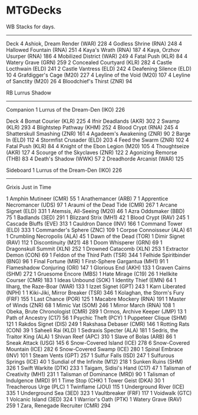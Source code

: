 # MTGDecks

WB
Stacks for days.

---

Deck
4 Ashiok, Dream Render (WAR) 228
4 Godless Shrine (RNA) 248
4 Hallowed Fountain (RNA) 251
4 Kaya's Wrath (RNA) 187
4 Kaya, Orzhov Usurper (RNA) 186
4 Mobilized District (WAR) 249
4 Fatal Push (KLR) 84
4 Watery Grave (GRN) 259
2 Concealed Courtyard (KLR) 282
4 Castle Locthwain (ELD) 241
2 Castle Vantress (ELD) 242
4 Deafening Silence (ELD) 10
4 Grafdigger's Cage (M20) 227
4 Leyline of the Void (M20) 107
4 Leyline of Sanctity (M20) 26
4 Bloodchief's Thirst (ZNR) 94


RB
Lurrus Shadow

---
Companion
1 Lurrus of the Dream-Den (IKO) 226

Deck
4 Bomat Courier (KLR) 225
4 Ifnir Deadlands (AKR) 302
2 Swamp (KLR) 293
4 Blightstep Pathway (KHM) 252
4 Blood Crypt (RNA) 245
4 Shatterskull Smashing (ZNR) 161
4 Agadeem's Awakening (ZNR) 90
2 Barge In (ELD) 112
4 Stormfist Crusader (ELD) 203
4 Feed the Swarm (ZNR) 102
4 Fatal Push (KLR) 84
4 Knight of the Ebon Legion (M20) 105
4 Thoughtseize (AKR) 127
4 Scourge of the Skyclaves (ZNR) 122
2 Agonizing Remorse (THB) 83
4 Death's Shadow (WWK) 57
2 Dreadhorde Arcanist (WAR) 125

Sideboard
1 Lurrus of the Dream-Den (IKO) 226

---
Grixis
Just in Time

1 Amphin Mutineer (CMR) 55
1 Anathemancer (ARB) 7
1 Apprentice Necromancer (UDS) 97
1 Araumi of the Dead Tide (CMR) 267
1 Arcane Signet (ELD) 331
1 Atemsis, All-Seeing (M20) 46
1 Azra Oddsmaker (BBD) 75
1 Badlands (3ED) 291
1 Blizzard Strix (MH1) 42
1 Blood Crypt (RAV) 245
1 Cascade Bluffs (EVE) 313
1 Cauldron Dance (INV) 166
1 Command Tower (ELD) 333
1 Commander's Sphere (ZNC) 109
1 Corpse Connoisseur (ALA) 61
1 Crumbling Necropolis (ALA) 45
1 Dawn of the Dead (TOR)
1 Dimir Signet (RAV) 112
1 Discontinuity (M21) 48
1 Doom Whisperer (GRN) 69
1 Dragonskull Summit (XLN) 252
1 Drowned Catacomb (XLN) 253
1 Extractor Demon (CON) 69
1 Feldon of the Third Path (TSR) 344
1 Felhide Spiritbinder (BNG) 96
1 Final Fortune (MIR)
1 First-Sphere Gargantua (MH1) 91
1 Flameshadow Conjuring (ORI) 147
1 Glorious End (AKH) 133
1 Graven Cairns (SHM) 272
1 Gruesome Encore (MBS)
1 Hate Mirage (C19) 26
1 Hellkite Courser (CMR) 183
1 Ideas Unbound (SOK)
1 Identity Thief (EMN) 64
1 Ilharg, the Raze-Boar (WAR) 133
1 Izzet Signet (GPT) 243
1 Karn Liberated (NPH) 1
1 Kiki-Jiki, Mirror Breaker (TSR) 346
1 Kolaghan, the Storm's Fury (FRF) 155
1 Last Chance (POR) 125
1 Macabre Mockery (RNA) 191
1 Master of Winds (ZNR) 68
1 Mimic Vat (SOM) 246
1 Mirror March (RNA) 108
1 Obeka, Brute Chronologist (CMR) 289
1 Ormos, Archive Keeper (JMP) 13
1 Path of Ancestry (C17) 56
1 Psychic Theft (PCY)
1 Puppeteer Clique (SHM) 121
1 Rakdos Signet (DIS) 249
1 Rakshasa Debaser (CMR) 146
1 Rotting Rats (CON) 39
1 Saheeli Rai (KLD)
1 Sedraxis Specter (ALA) 181
1 Sedris, the Traitor King (ALA)
1 Shivan Reef (APC) 310
1 Slave of Bolas (ARB) 86
1 Sneak Attack (USG) 145
6 Snow-Covered Island (ICE) 278
6 Snow-Covered Mountain (ICE) 282
6 Snow-Covered Swamp (ICE) 280
1 Spinal Embrace (INV) 101
1 Steam Vents (GPT) 257
1 Sulfur Falls (ISD) 247
1 Sulfurous Springs (ICE) 40
1 Sundial of the Infinite (M12) 218
1 Sunken Ruins (SHM) 326
1 Swift Warkite (DTK) 233
1 Taigam, Sidisi's Hand (C17) 47
1 Talisman of Creativity (MH1) 231
1 Talisman of Dominance (MRD) 90
1 Talisman of Indulgence (MRD) 91
1 Time Stop (CHK)
1 Tower Geist (DKA) 30
1 Treacherous Urge (PLC)
1 Twinflame (JOU) 115
1 Underground River (ICE) 335
1 Underground Sea (3ED) 323
1 Vaultbreaker (FRF) 117
1 Voidwalk (GTC)
1 Volcanic Island (3ED) 324
1 Warrior's Oath (PTK)
1 Watery Grave (RAV) 259
1 Zara, Renegade Recruiter (CMR) 294

